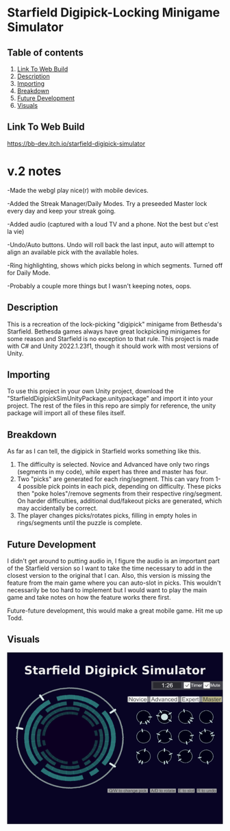 # Starfield Digipick-Locking Minigame Simulator

## Table of contents
1. [Link To Web Build](#linktowebbuild)
2. [Description](#description)
3. [Importing](#importing)
4. [Breakdown](#breakdown)
5. [Future Development](#future-development)
6. [Visuals](#visuals)

## Link To Web Build
https://bb-dev.itch.io/starfield-digipick-simulator


# v.2 notes
  -Made the webgl play nice(r) with mobile devices.

  -Added the Streak Manager/Daily Modes. Try a preseeded Master lock every day and keep your streak going.

  -Added audio (captured with a loud TV and a phone. Not the best but c'est la vie)

  -Undo/Auto buttons. Undo will roll back the last input, auto will attempt to align an available pick with the available holes.

  -Ring highlighting, shows which picks belong in which segments. Turned off for Daily Mode.
  
  -Probably a couple more things but I wasn't keeping notes, oops.

## Description

This is a recreation of the lock-picking "digipick" minigame from Bethesda's Starfield. Bethesda games always have great lockpicking minigames for some reason and Starfield is no exception to that rule. This project is made with C# and Unity 2022.1.23f1, though it should work with most versions of Unity.

## Importing

To use this project in your own Unity project, download the "StarfieldDigipickSimUnityPackage.unitypackage" and import it into your project. The rest of the files in this repo are simply for reference, the unity package will import all of these files itself.

## Breakdown

As far as I can tell, the digipick in Starfield works something like this.
  1. The difficulty is selected. Novice and Advanced have only two rings (segments in my code), while expert has three and master has four.
  2. Two "picks" are generated for each ring/segment. This can vary from 1-4 possible pick points in each pick, depending on difficulty. These picks then "poke holes"/remove segments from their respective ring/segment. On harder difficulties, additional dud/fakeout picks are generated, which may accidentally be correct.
  3. The player changes picks/rotates picks, filling in empty holes in rings/segments until the puzzle is complete.

## Future Development

I didn't get around to putting audio in, I figure the audio is an important part of the Starfield version so I want to take the time necessary to add in the closest version to the original that I can. Also, this version is missing the feature from the main game where you can auto-slot in picks. This wouldn't necessarily be too hard to implement but I would want to play the main game and take notes on how the feature works there first.

Future-future development, this would make a great mobile game. Hit me up Todd.


## Visuals
![Alt text](Sprites/digipickTitle.png "Digipick Screenshot")